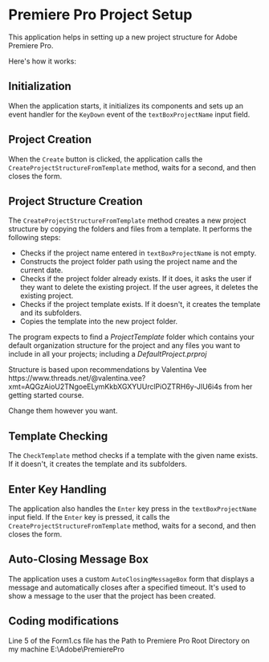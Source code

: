 # Premiere Pro Project Setup

This application helps in setting up a new project structure for Adobe Premiere Pro. 
<p>Here's how it works:</p>

## Initialization

When the application starts, it initializes its components and sets up an event handler for the `KeyDown` event of the `textBoxProjectName` input field.

## Project Creation

When the `Create` button is clicked, the application calls the `CreateProjectStructureFromTemplate` method, waits for a second, and then closes the form.

## Project Structure Creation

The `CreateProjectStructureFromTemplate` method creates a new project structure by copying the folders and files from a template. It performs the following steps:

- Checks if the project name entered in `textBoxProjectName` is not empty.
- Constructs the project folder path using the project name and the current date.
- Checks if the project folder already exists. If it does, it asks the user if they want to delete the existing project. If the user agrees, it deletes the existing project.
- Checks if the project template exists. If it doesn't, it creates the template and its subfolders.
- Copies the template into the new project folder.

<p>The program expects to find a <em>ProjectTemplate</em> folder which contains your default organization structure for the project and any files you want to include in all your projects; including a <em>DefaultProject.prproj</em></p>
<p>Structure is based upon recommendations by Valentina Vee https://www.threads.net/@valentina.vee?xmt=AQGzAioU2TNgoeELymKkbXGXYUUrclPiOZTRH6y-JIU6i4s from her getting started course.</p>
Change them however you want.


## Template Checking

The `CheckTemplate` method checks if a template with the given name exists. If it doesn't, it creates the template and its subfolders.

## Enter Key Handling

The application also handles the `Enter` key press in the `textBoxProjectName` input field. If the `Enter` key is pressed, it calls the `CreateProjectStructureFromTemplate` method, waits for a second, and then closes the form.

## Auto-Closing Message Box

The application uses a custom `AutoClosingMessageBox` form that displays a message and automatically closes after a specified timeout. It's used to show a message to the user that the project has been created.

## Coding modifications
Line 5 of the Form1.cs file has the Path to Premiere Pro Root Directory on my machine E:\Adobe\PremierePro
